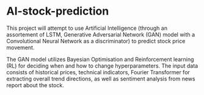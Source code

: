 # AI-stock-prediction
This project will attempt to use Artificial Intelligence (through an assortement of LSTM, Generative Adversarial Network (GAN) model with a Convolutional Neural Network as a discriminator) to predict stock price movement.

The GAN model utilizes Bayesian Optimisation and Reinforcement learning (RL) for deciding when and how to change hyperparameters. The input data consists of historical prices, technical indicators, Fourier Transformer for extracting overall trend directions, as well as sentiment analysis from news report about the stock.
